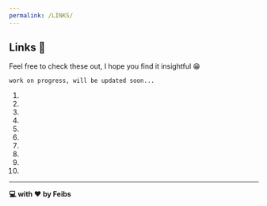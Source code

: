 ```yaml
---
permalink: /LINKS/
---
```


## Links :pushpin:
Feel free to check these out, I hope you find it insightful :grin:

```work on progress, will be updated soon...```

1. 
2.  
3.  
4.  
5.  
6.  
7.  
8.  
9.  
10. 
 
___

__:computer: with :hearts: by Feibs__




